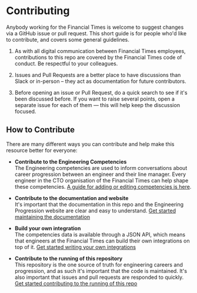 
# Contributing

Anybody working for the Financial Times is welcome to suggest changes via a GitHub issue or pull request. This short guide is for people who'd like to contribute, and covers some general guidelines.

  1. As with all digital communication between Financial Times employees, contributions to this repo are covered by the Financial Times code of conduct. Be respectful to your colleagues.

  2. Issues and Pull Requests are a better place to have discussions than Slack or in-person – they act as documentation for future contributors.

  3. Before opening an issue or Pull Request, do a quick search to see if it's been discussed before. If you want to raise several points, open a separate issue for each of them &mdash; this will help keep the discussion focused.


## How to Contribute

There are many different ways you can contribute and help make this resource better for everyone:

  - **Contribute to the Engineering Competencies**<br/>
    The Engineering competencies are used to inform conversations about career progression between an engineer and their line manager. Every engineer in the CTO organisation of the Financial Times can help shape these competencies. [A guide for adding or editing competencies is here](docs/competencies.md).

  - **Contribute to the documentation and website**<br/>
    It's important that the documentation in this repo and the Engineering Progression website are clear and easy to understand. [Get started maintaining the documentation](docs/documentation.md)

  - **Build your own integration**<br/>
    The competencies data is available through a JSON API, which means that engineers at the Financial Times can build their own integrations on top of it. [Get started writing your own integrations](docs/integrations.md)

  - **Contribute to the running of this repository**<br/>
    This repository is the one source of truth for engineering careers and progression, and as such it's important that the code is maintained. It's also important that issues and pull requests are responded to quickly. [Get started contributing to the running of this repo](docs/repository.md)
